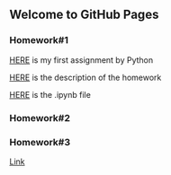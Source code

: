 ## Welcome to GitHub Pages



### Homework#1
[HERE](https://github.com/BU-IE-360/spring22-yasinsecal/HW1/Homework%231.html) is my first assignment by Python

[HERE](HW1/IE360_Spring22_HW1.pdf) is the description of the homework

[HERE](HW1/Homework#1.ipynb) is the .ipynb file
### Homework#2
### Homework#3

[Link](https://moodle.boun.edu.tr)
